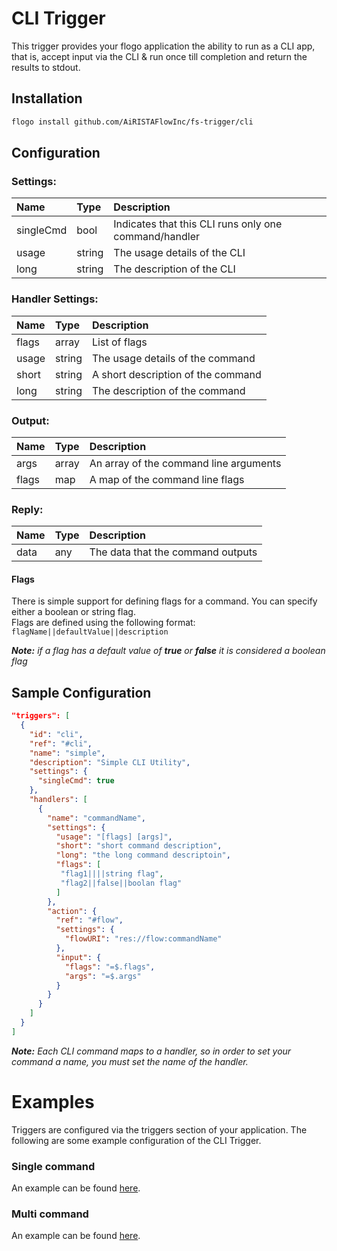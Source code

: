 <!--
title: CLI
weight: 4701
-->
# CLI Trigger
This trigger provides your flogo application the ability to run as a CLI app, that is, accept input via the CLI & run once till completion and return the results to stdout.

## Installation

```bash
flogo install github.com/AiRISTAFlowInc/fs-trigger/cli
```

## Configuration

###  Settings:
| Name      | Type   | Description
|:---       | :---   | :---     
| singleCmd | bool   | Indicates that this CLI runs only one command/handler         
| usage     | string | The usage details of the CLI
| long      | string | The description of the CLI

###  Handler Settings:
| Name  | Type   | Description
|:---   | :---   | :---
| flags | array  | List of flags         
| usage | string | The usage details of the command 
| short | string | A short description of the command
| long  | string | The description of the command

### Output:
| Name  | Type  | Description
|:---   | :---  | :---     
| args  | array | An array of the command line arguments  
| flags | map   | A map of the command line flags 

### Reply:
| Name | Type | Description
|:---  | :--- | :---     
| data | any  | The data that the command outputs |  


#### Flags
There is simple support for defining flags for a command.  You can specify either a boolean or string flag.
<br>
Flags are defined using the following format: `flagName||defaultValue||description`

_**Note:** if a flag has a default value of **true** or **false** it is considered a boolean flag_

## Sample Configuration
```json
"triggers": [
  {
    "id": "cli",
    "ref": "#cli",
    "name": "simple",
    "description": "Simple CLI Utility",
    "settings": {
      "singleCmd": true
    },
    "handlers": [
      {
        "name": "commandName",
        "settings": {
          "usage": "[flags] [args]",
          "short": "short command description",
          "long": "the long command descriptoin",
          "flags": [
           "flag1||||string flag",
           "flag2||false||boolan flag"
          ]
        },
        "action": {
          "ref": "#flow",
          "settings": {
            "flowURI": "res://flow:commandName"
          },
          "input": {
            "flags": "=$.flags",
            "args": "=$.args"
          }
        }
      }
    ]
  }
]  
```
_**Note:** Each CLI command maps to a handler, so in order to set your command a name, you must set the name of the handler._

# Examples

Triggers are configured via the triggers section of your application. The following are some example configuration of the CLI Trigger.

### Single command

An example can be found [here](examples/single).

### Multi command

An example can be found [here](examples/multi).

